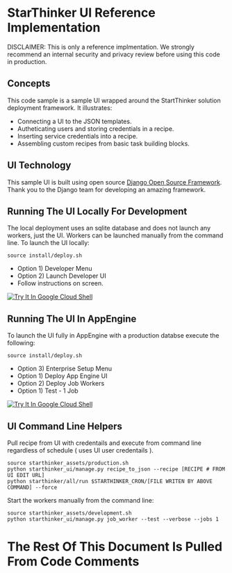 # StarThinker UI Reference Implementation

DISCLAIMER: This is only a reference implmentation.  We strongly recommend an internal
security and privacy review before using this code in production.

## Concepts

This code sample is a sample UI wrapped around the StartThinker solution deployment
framework. It illustrates:

- Connecting a UI to the JSON templates.
- Autheticating users and storing credentials in a recipe.
- Inserting service credentials into a recipe.
- Assembling custom recipes from basic task building blocks.



## UI Technology

This sample UI is built using open source [Django Open Source Framework](https://www.djangoproject.com/).
Thank you to the Django team for developing an amazing framework.



## Running The UI Locally For Development

The local deployment uses an sqlite database and does not launch any workers, just the UI.  Workers
can be launched manually from the command line. To launch the UI locally:

```
source install/deploy.sh
```
- Option 1) Developer Menu
- Option 2) Launch Developer UI
- Follow instructions on screen.

[![Try It In Google Cloud Shell](http://gstatic.com/cloudssh/images/open-btn.svg)](https://console.cloud.google.com/cloudshell/editor?cloudshell_git_repo=https%3A%2F%2Fgithub.com%2Fgoogle%2Fstarthinker&cloudshell_tutorial=README.md)



## Running The UI In AppEngine

To launch the UI fully in AppEngine with a production databse execute the following:

```
source install/deploy.sh
```
- Option 3) Enterprise Setup Menu
- Option 1) Deploy App Engine UI
- Option 2) Deploy Job Workers
- Option 1) Test - 1 Job

[![Try It In Google Cloud Shell](http://gstatic.com/cloudssh/images/open-btn.svg)](https://console.cloud.google.com/cloudshell/editor?cloudshell_git_repo=https%3A%2F%2Fgithub.com%2Fgoogle%2Fstarthinker&cloudshell_tutorial=README.md)



## UI Command Line Helpers

Pull recipe from UI with credentails and execute from command line regardless of schedule ( uses UI user credentails ).

```
source starthinker_assets/production.sh 
python starthinker_ui/manage.py recipe_to_json --recipe [RECIPE # FROM UI EDIT URL]
python starthinker/all/run $STARTHINKER_CRON/[FILE WRITEN BY ABOVE COMMAND] --force
```

Start the workers manually from the command line:

```
source starthinker_assets/development.sh 
python starthinker_ui/manage.py job_worker --test --verbose --jobs 1
```


# The Rest Of This Document Is Pulled From Code Comments
